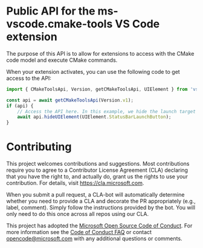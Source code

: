 # Public API for the ms-vscode.cmake-tools VS Code extension

The purpose of this API is to allow for extensions to access with the CMake code model and execute CMake commands.

When your extension activates, you can use the following code to get access to the API:

```TypeScript
import { CMakeToolsApi, Version, getCMakeToolsApi, UIElement } from 'vscode-cmake-tools';

const api = await getCMakeToolsApi(Version.v1);
if (api) {
    // Access the API here. In this example, we hide the launch target button.
    await api.hideUIElement(UIElement.StatusBarLaunchButton);
}
```

# Contributing

This project welcomes contributions and suggestions.  Most contributions require you to agree to a
Contributor License Agreement (CLA) declaring that you have the right to, and actually do, grant us
the rights to use your contribution. For details, visit https://cla.microsoft.com.

When you submit a pull request, a CLA-bot will automatically determine whether you need to provide
a CLA and decorate the PR appropriately (e.g., label, comment). Simply follow the instructions
provided by the bot. You will only need to do this once across all repos using our CLA.

This project has adopted the [Microsoft Open Source Code of Conduct](https://opensource.microsoft.com/codeofconduct/).
For more information see the [Code of Conduct FAQ](https://opensource.microsoft.com/codeofconduct/faq/) or
contact [opencode@microsoft.com](mailto:opencode@microsoft.com) with any additional questions or comments.
